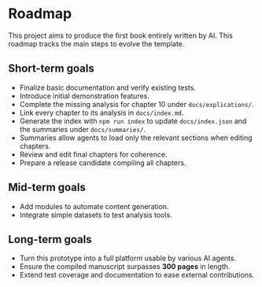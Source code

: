 # Roadmap

This project aims to produce the first book entirely written by AI. This roadmap tracks the main steps to evolve the template.

## Short-term goals
- Finalize basic documentation and verify existing tests.
- Introduce initial demonstration features.
- Complete the missing analysis for chapter 10 under `docs/explications/`.
- Link every chapter to its analysis in `docs/index.md`.
- Generate the index with `npm run index` to update `docs/index.json` and the summaries under `docs/summaries/`.
- Summaries allow agents to load only the relevant sections when editing chapters.
- Review and edit final chapters for coherence.
- Prepare a release candidate compiling all chapters.

## Mid-term goals
- Add modules to automate content generation.
- Integrate simple datasets to test analysis tools.

## Long-term goals
- Turn this prototype into a full platform usable by various AI agents.
- Ensure the compiled manuscript surpasses **300 pages** in length.
- Extend test coverage and documentation to ease external contributions.

